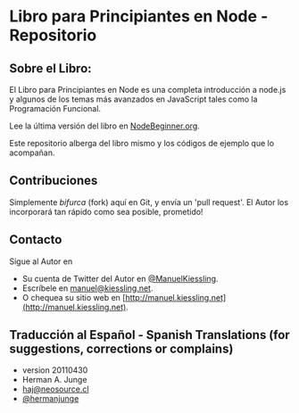 # Libro para Principiantes en Node - Repositorio


## Sobre el Libro:

El Libro para Principiantes en Node es una completa introducción a node.js y algunos de los temas más avanzados en JavaScript tales como la Programación Funcional.

Lee la última versión del libro en [NodeBeginner.org](http://nodebeginner.org).

Este repositorio alberga del libro mismo y los códigos de ejemplo que lo acompañan.


## Contribuciones

Simplemente _bifurca_ (fork) aquí en Git, y envía un 'pull request'. El Autor los incorporará tan rápido como sea posible, prometido!


## Contacto

Sigue al Autor en 
- Su cuenta de Twitter del Autor en [@ManuelKiessling](http://twitter.com/manuelkiessling).
- Escríbele en [manuel@kiessling.net](mailto:manuel@kiessling.net).
- O chequea su sitio web en [http://manuel.kiessling.net](http://manuel.kiessling.net).


## Traducción al Español - Spanish Translations (for suggestions, corrections or complains)

- version 20110430
- Herman A. Junge
- [haj@neosource.cl](mailto:haj@neosource.cl)
- [@hermanjunge](http://www.twitter.com/hermanjunge)
